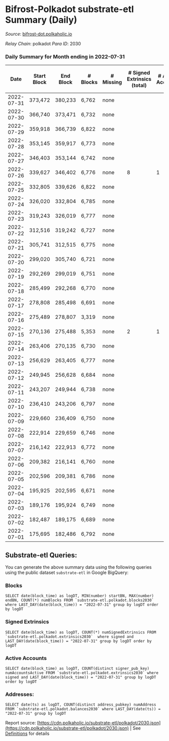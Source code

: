 # Bifrost-Polkadot substrate-etl Summary (Daily)

_Source_: [bifrost-dot.polkaholic.io](https://bifrost-dot.polkaholic.io)

*Relay Chain*: polkadot
*Para ID*: 2030



### Daily Summary for Month ending in 2022-07-31


| Date | Start Block | End Block | # Blocks | # Missing | # Signed Extrinsics (total) | # Active Accounts | # Addresses with Balances | # Events | # Transfers | # XCM Transfers In | # XCM Transfers Out |
| ---- | ----------- | --------- | -------- | --------- | --------------------------- | ----------------- | ------------------------- | -------- | ----------- | ------------------ | ------------------- |
| 2022-07-31 | 373,472 | 380,233 | 6,762 | none  |  |  | 6 | 13,528 |   |   |   |
| 2022-07-30 | 366,740 | 373,471 | 6,732 | none  |  |  | 6 | 13,468 |   |   |   |
| 2022-07-29 | 359,918 | 366,739 | 6,822 | none  |  |  | 6 | 13,648 |   |   |   |
| 2022-07-28 | 353,145 | 359,917 | 6,773 | none  |  |  | 6 | 13,549 |   |   |   |
| 2022-07-27 | 346,403 | 353,144 | 6,742 | none  |  |  | 6 | 13,488 |   |   |   |
| 2022-07-26 | 339,627 | 346,402 | 6,776 | none  | 8 | 1 | 6 | 13,597 |   |   |   |
| 2022-07-25 | 332,805 | 339,626 | 6,822 | none  |  |  | 6 | 13,648 |   |   |   |
| 2022-07-24 | 326,020 | 332,804 | 6,785 | none  |  |  | 6 | 13,573 |   |   |   |
| 2022-07-23 | 319,243 | 326,019 | 6,777 | none  |  |  | 6 | 13,558 |   |   |   |
| 2022-07-22 | 312,516 | 319,242 | 6,727 | none  |  |  | 6 | 13,458 |   |   |   |
| 2022-07-21 | 305,741 | 312,515 | 6,775 | none  |  |  | 6 | 13,554 |   |   |   |
| 2022-07-20 | 299,020 | 305,740 | 6,721 | none  |  |  | 6 | 13,445 |   |   |   |
| 2022-07-19 | 292,269 | 299,019 | 6,751 | none  |  |  | 6 | 13,506 |   |   |   |
| 2022-07-18 | 285,499 | 292,268 | 6,770 | none  |  |  | 6 | 13,544 |   |   |   |
| 2022-07-17 | 278,808 | 285,498 | 6,691 | none  |  |  | 6 | 13,386 |   |   |   |
| 2022-07-16 | 275,489 | 278,807 | 3,319 | none  |  |  | 6 | 6,639 |   |   |   |
| 2022-07-15 | 270,136 | 275,488 | 5,353 | none  | 2 | 1 | 6 | 10,715 |   |   |   |
| 2022-07-14 | 263,406 | 270,135 | 6,730 | none  |  |  | 6 | 13,464 |   |   |   |
| 2022-07-13 | 256,629 | 263,405 | 6,777 | none  |  |  | 6 | 13,561 |   |   |   |
| 2022-07-12 | 249,945 | 256,628 | 6,684 | none  |  |  | 6 | 13,372 |   |   |   |
| 2022-07-11 | 243,207 | 249,944 | 6,738 | none  |  |  | 6 | 13,479 |   |   |   |
| 2022-07-10 | 236,410 | 243,206 | 6,797 | none  |  |  | 6 | 13,598 |   |   |   |
| 2022-07-09 | 229,660 | 236,409 | 6,750 | none  |  |  | 6 | 13,504 |   |   |   |
| 2022-07-08 | 222,914 | 229,659 | 6,746 | none  |  |  | 6 | 13,496 |   |   |   |
| 2022-07-07 | 216,142 | 222,913 | 6,772 | none  |  |  | 6 | 13,547 |   |   |   |
| 2022-07-06 | 209,382 | 216,141 | 6,760 | none  |  |  | 6 | 13,527 |   |   |   |
| 2022-07-05 | 202,596 | 209,381 | 6,786 | none  |  |  | 6 | 13,576 |   |   |   |
| 2022-07-04 | 195,925 | 202,595 | 6,671 | none  |  |  | 6 | 13,346 |   |   |   |
| 2022-07-03 | 189,176 | 195,924 | 6,749 | none  |  |  | 6 | 13,501 |   |   |   |
| 2022-07-02 | 182,487 | 189,175 | 6,689 | none  |  |  | 6 | 13,382 |   |   |   |
| 2022-07-01 | 175,695 | 182,486 | 6,792 | none  |  |  | 6 | 13,588 |   |   |   |

## Substrate-etl Queries:
You can generate the above summary data using the following queries using the public dataset `substrate-etl` in Google BigQuery:


### Blocks
```
SELECT date(block_time) as logDT, MIN(number) startBN, MAX(number) endBN, COUNT(*) numBlocks FROM `substrate-etl.polkadot.blocks2030`  where LAST_DAY(date(block_time)) = "2022-07-31" group by logDT order by logDT
```


### Signed Extrinsics
```
SELECT date(block_time) as logDT, COUNT(*) numSignedExtrinsics FROM `substrate-etl.polkadot.extrinsics2030`  where signed and LAST_DAY(date(block_time)) = "2022-07-31" group by logDT order by logDT
```


### Active Accounts
```
SELECT date(block_time) as logDT, COUNT(distinct signer_pub_key) numAccountsActive FROM `substrate-etl.polkadot.extrinsics2030` where signed and LAST_DAY(date(block_time)) = "2022-07-31" group by logDT order by logDT
```


### Addresses:
```
SELECT date(ts) as logDT, COUNT(distinct address_pubkey) numAddress FROM `substrate-etl.polkadot.balances2030` where LAST_DAY(date(ts)) = "2022-07-31" group by logDT
```



Report source: [https://cdn.polkaholic.io/substrate-etl/polkadot/2030.json](https://cdn.polkaholic.io/substrate-etl/polkadot/2030.json) | See [Definitions](/DEFINITIONS.md) for details
